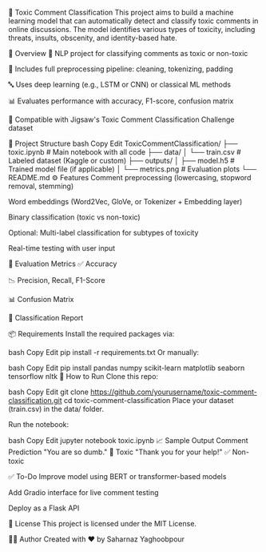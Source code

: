 💬 Toxic Comment Classification
This project aims to build a machine learning model that can automatically detect and classify toxic comments in online discussions. The model identifies various types of toxicity, including threats, insults, obscenity, and identity-based hate.

📌 Overview
🧠 NLP project for classifying comments as toxic or non-toxic

🧹 Includes full preprocessing pipeline: cleaning, tokenizing, padding

🔤 Uses deep learning (e.g., LSTM or CNN) or classical ML methods

📊 Evaluates performance with accuracy, F1-score, confusion matrix

📁 Compatible with Jigsaw's Toxic Comment Classification Challenge dataset

📂 Project Structure
bash
Copy
Edit
ToxicCommentClassification/
├── toxic.ipynb                # Main notebook with all code
├── data/
│   └── train.csv              # Labeled dataset (Kaggle or custom)
├── outputs/
│   ├── model.h5               # Trained model file (if applicable)
│   └── metrics.png            # Evaluation plots
└── README.md
⚙️ Features
Comment preprocessing (lowercasing, stopword removal, stemming)

Word embeddings (Word2Vec, GloVe, or Tokenizer + Embedding layer)

Binary classification (toxic vs non-toxic)

Optional: Multi-label classification for subtypes of toxicity

Real-time testing with user input

🧪 Evaluation Metrics
✅ Accuracy

📉 Precision, Recall, F1-Score

📊 Confusion Matrix

🧾 Classification Report

📦 Requirements
Install the required packages via:

bash
Copy
Edit
pip install -r requirements.txt
Or manually:

bash
Copy
Edit
pip install pandas numpy scikit-learn matplotlib seaborn tensorflow nltk
🚀 How to Run
Clone this repo:

bash
Copy
Edit
git clone https://github.com/yourusername/toxic-comment-classification.git
cd toxic-comment-classification
Place your dataset (train.csv) in the data/ folder.

Run the notebook:

bash
Copy
Edit
jupyter notebook toxic.ipynb
📈 Sample Output
Comment	Prediction
"You are so dumb."	🚫 Toxic
"Thank you for your help!"	✅ Non-toxic

✅ To-Do
 Improve model using BERT or transformer-based models

 Add Gradio interface for live comment testing

 Deploy as a Flask API

📄 License
This project is licensed under the MIT License.

👩‍💻 Author
Created with ❤️ by Saharnaz Yaghoobpour
